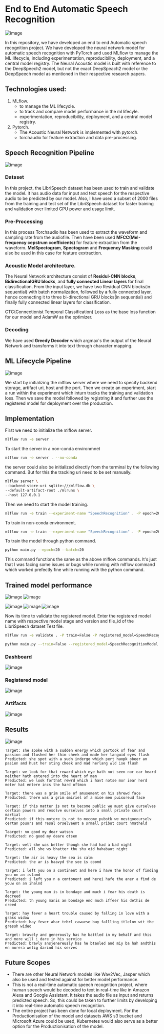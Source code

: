 # End to End Automatic Speech Recognition
![image](https://github.com/sohamroy20/Multilingual-Automatic-Speech-recognition_NUS-research/assets/59768690/8f1501dd-4e33-43b2-a8df-7dc05c21cb5d)


In this repository, we have developed an end to end Automatic speech recognition project. We have developed the neural network model for automatic speech recognition with PyTorch and used MLflow to manage the ML lifecycle, including experimentation, reproducibility, deployment, and a central model registry. The Neural Acoustic model is built with reference to the DeepSpeech2 model, but not the exact DeepSpeach2 model or the DeepSpeech model as mentioned in their respective research papers.

## Technologies used:
1. MLflow.<br>
    - to manage the ML lifecycle.
    - to track and compare model performance in the ml lifecyle.
    - experimentation, reproducibility, deployment, and a central model registry.
2. Pytorch.<br>
    - The Acoustic Neural Network is implemented with pytorch.
    - torchaudio for feature extraction and data pre-processing.

## Speech Recognition Pipeline

![image](https://github.com/sohamroy20/Multilingual-Automatic-Speech-recognition_NUS-research/assets/59768690/27fd554f-1230-43ce-b20f-7e6a8def079d)


### Dataset
In this project, the LibriSpeech dataset has been used to train and validate the model. It has audio data for input and text speech for the respective audio to be predicted by our model. Also, I have used a subset of 2000 files from the training and test set of the LibriSpeech dataset for faster training and validation over limited GPU power and usage limit.

### Pre-Processing
In this process Torchaudio has been used to extract the waveform and sampling rate from the audiofile. Then have been used <b>MFCC(Mel-frequency cepstrum coefficients)</b> for feature extraction from the waveform. <b>MelSpectogram</b>, <b>Spectogram</b> and <b>Frequency Masking</b> could also be used in this case for feature exxtraction.

### Acoustic Model architecture.
The Neural Network architecture consist of <b>Residul-CNN blocks</b>, <b>BidirectionalGRU blocks</b>, and <b>fully connected Linear layers</b> for final classification. From the input layer, we have two Residual CNN blocks(in sequential) with batch normalization, followed by a fully connected layer, hence connecting it to three bi-directional GRU blocks(in sequential) and finally fully connected linear layers for classification.<br>

CTC(Connectionist Temporal Classification) Loss as the base loss function for our model and AdamW as the optimizer.

### Decoding
We have used <b>Greedy Decoder</b> which argmax's the output of the Neural Network and transforms it into text through character mapping.

## ML Lifecycle Pipeline

![image](https://github.com/sohamroy20/Multilingual-Automatic-Speech-recognition_NUS-research/assets/59768690/afc19397-6d33-4529-84ba-9839dbc377da)

We start by initializing the mlflow server where we need to specify backend storage, artifact uri, host and the port. Then we create an experiment, start a run within the experiment which inturn tracks the training and validation loss. Then we save the model followed by registring it and further use the registered model for deployment over the production.

## Implementation

First we need to initialize the mlflow server.
```sh
mlflow run -e server . 
```
To start the server in a non-conda environmnet
```sh
mlflow run -e server . --no-conda
```
the server could also be initialized directly from the terminal by the following command. But for this the tracking uri need to be set manually.
```sh
mlflow server \
--backend-store-uri sqlite:///mlflow.db \
--default-artifact-root ./mlruns \
--host 127.0.0.1
```
Then we need to start the model training. 
```sh
mlflow run -e train --experiment-name "SpeechRecognition" . -P epoch=20 -P batch=32
```
To train in non-conda environment.
```sh
mlflow run -e train --experiment-name "SpeechRecognition" . -P epoch=20 -P batch=32 --no-conda
```
To train the model through python command.
```sh
python main.py --epoch=20 --batch=20
```
This command functions the same as the above mlflow commands. It's just that I was facing some issues or bugs while running with mlflow command which worked prefectly fine while running with the python command.
<br>
## Trained model performance
![image](https://github.com/sohamroy20/Multilingual-Automatic-Speech-recognition_NUS-research/assets/59768690/5c7b3357-e9f0-4bec-a97e-a0fdc32fb8d7)
![image](https://github.com/sohamroy20/End2EndAutomaticSpeechRecognition_Research_NUS/assets/59768690/cc1aecc3-9022-4cd1-8522-50687db59139)

![image](https://github.com/sohamroy20/End2EndAutomaticSpeechRecognition_Research_NUS/assets/59768690/c2419746-6cbe-4c8c-9ae6-76d34051d871)
![image](https://github.com/sohamroy20/End2EndAutomaticSpeechRecognition_Research_NUS/assets/59768690/7cdcfb66-3731-4290-8b3c-a0fd152922e5)
![image](https://github.com/sohamroy20/End2EndAutomaticSpeechRecognition_Research_NUS/assets/59768690/838f3df8-70c6-415f-a123-8f5279df0e54)

Now its time to validate the registered model. Enter the registered model name with respective model stage and version and file_id of the LibriSpeech dataset Test file.
```sh
mlflow run -e validate . -P train=False -P registered_model=SpeechRecognitionModel -P model_stage=Production file_id=1089-134686-0000
```
```sh
python main.py --train=False --registered_model=SpeechRecognitionModel --model_stage=Production --file_id=1089-134686-0000
```
### Dashboard
![image](https://github.com/sohamroy20/End2EndAutomaticSpeechRecognition_Research_NUS/assets/59768690/b4ae9c9e-b88c-48f3-bcdc-3017cc3682ed)

### Registered model
![image](https://github.com/sohamroy20/End2EndAutomaticSpeechRecognition_Research_NUS/assets/59768690/56032896-f650-4bc0-8374-cffcfeca5a93)

### Artifacts
![image](https://github.com/sohamroy20/End2EndAutomaticSpeechRecognition_Research_NUS/assets/59768690/21f9a4ba-784e-498a-bd9e-293a29b13c4a)

## Results
![image](https://github.com/sohamroy20/End2EndAutomaticSpeechRecognition_Research_NUS/assets/59768690/de7859d5-55a2-4f8e-b0c0-3c2a29acc843)


```
Target: she spoke with a sudden energy which partook of fear and passion and flushed her thin cheek and made her languid eyes flash
Predicted: she spot with a sudn inderge which pert huopk obeer an pasion amd hust her sting cheek and mad herlang wld ise flush
```
```
Target: we look for that reward which eye hath not seen nor ear heard neither hath entered into the heart of man
Predicted: we look forthat rewrd which i havt notse mor iear herd meter hat entere incs the hard oftmon
```
```
Target: there was a grim smile of amusement on his shrewd face
Predicted: there was a grim smiriel of a mise men puisoreud face
```
```
Target: if this matter is not to become public we must give ourselves certain powers and resolve ourselves into a small private court martial
Predicted: if this motere is not to mecome pubotk we mestgoeourselv certan pouors and resal orselveent a srmall pribut court nmatheld
```
```
Taarget: no good my dear watson
Predicted: no good my deare otsen 
```
```
Target: well she was better though she had had a bad night
Predicted: all she ws bhatter thu shu oid hahabaut night 
```
```
Target: the air is heavy the sea is calm
Predicted: the ar is haavyd the see is coomd 
```
```
Target: i left you on a continent and here i have the honor of finding you on an island
Predicted: i left you n a contonent and herei hafe the aner a find de youw on an ihalnd 
```
```
Target: the young man is in bondage and much i fear his death is decreed
Predicted: th young manis an bondage end much iffeer his dethis de creed 
```
```
Target: hay fever a heart trouble caused by falling in love with a grass widow
Predicted: hay fever ahar trbrl cawaese buy fallling itlelov wit the gressh wideo
```
```
Target: bravely and generously has he battled in my behalf and this and more will i dare in his service
Predicted: bravly ansjenereusly has he btaoled and miy ba hah andthis en morera welig darind his serves 
```
## Future Scopes
- There are other Neural Network models like Wav2Vec, Jasper which also be used and tested against for better model performance.
- This is not a real-time automatic speech recognition project, where human speech would be decoded to text in real-time like in Amazon Alexa and Google Assistant. It takes the audio file as input and returns predicted speech.
So, this could be taken to further limits by developing it into real-time automatic speech recognition.
- The entire project has been done for local deployment. For the Productionisation of the model and datasets AWS s3 bucket and Microsoft Azure could be used, Kubernetes would also serve as a better option for the Productionisation of the model.
